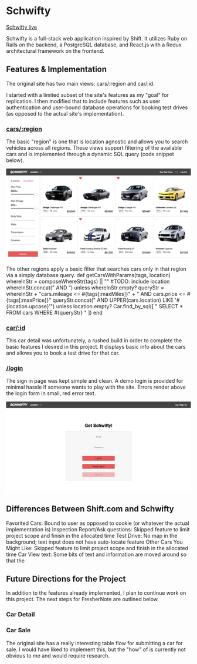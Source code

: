 # Schwifty

[Schwifty live][heroku]

[heroku]: https://schwifty.herokuapp.com/

Schwifty is a full-stack web application inspired by Shift.  It utilizes Ruby on Rails on the backend, a PostgreSQL database, and React.js with a Redux architectural framework on the frontend.  

## Features & Implementation

 The original site has two main views: cars/:region and car/:id.

 I started with a limited subset of the site's features as my "goal" for replication. I then modified that to include features such as user authentication and user-bound database operations for booking test drives (as opposed to the actual site's implementation).

### [cars/:region]
[cars/:region]: https://schwifty.herokuapp.com/#/cars

 The basic "region" is one that is location agnostic and allows you to search vehicles across all regions. These views support filtering of the available cars and is implemented through a dynamic SQL query (code snippet below).
 
 ![image of search page](./readme_images/default_region.png)
 
 The other regions apply a basic filter that searches cars only in that region via a simply database query.
	def getCarsWithParams(tags, location)
        whereInStr = composeWhereStr(tags) || ""
        #TODO: include location
        whereInStr.concat(" AND ") unless whereInStr.empty?
        queryStr = whereInStr + "cars.mileage <= #{tags[:maxMiles]}" + " AND cars.price <= #{tags[:maxPrice]}"
        queryStr.concat(" AND UPPER(cars.location) LIKE '#{location.upcase}'") unless location.empty?
        Car.find_by_sql([
          "
          SELECT 
            *
          FROM cars
          WHERE 
            #{queryStr}
          "
        ])
  	end

### [car/:id]
[car/:id]: https://schwifty.herokuapp.com/#/car/1

This car detail was unfortunately, a rushed build in order to complete the basic features I desired in this project. It displays basic info about the cars and allows you to book a test drive for that car.


### [/login]
[/login]: https://schwifty.herokuapp.com/#/login

The sign in page was kept simple and clean. A demo login is provided for minimal hassle if someone wants to play with the site. Errors render above the login form in small, red error text. 

 ![image of search page](./readme_images/login.png)

## Differences Between Shift.com and Schwifty

 Favorited Cars: Bound to user as opposed to cookie (or whatever the actual implementation is)
 Inspection Report/Ask questions: Skipped feature to limit project scope and finish in the allocated time
 Test Drive: No map in the background; text input does not have auto-locate feature
 Other Cars You Might Like: Skipped feature to limit project scope and finish in the allocated time
 Car View text: Some bits of text and information are moved around so that the 

## Future Directions for the Project

In addition to the features already implemented, I plan to continue work on this project.  The next steps for FresherNote are outlined below.
### Car Detail


### Car Sale

The original site has a really interesting table flow for submitting a car for sale. I would have liked to implement this, but the "how" of is currently not obvious to me and would require research.
